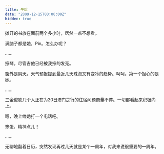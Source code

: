 ```yaml
---
title: 午后
date: "2009-12-15T00:00:00Z"
hidden: true
---
```

摊开的书放在面前两个多小时，居然一点不想看。

满脑子都是她，Pin。怎么办呢？

……

擦琴。尽管吉他已经被我擦的发亮。

窗外是阴天。天气预报提到最近几天珠海又有变冷的趋势。呵呵，第一个担心的是她。

……

三金俊钦几个人正在为20日澳门之行的住宿问题商量不停。一切都看起来积极向上。

嗯，晚上给她打一个电话吧。

笨蛋，精神点儿！

……

无聊地翻着日历，突然发现再过几天就是某个一周年，对我来说很重要的一周年。